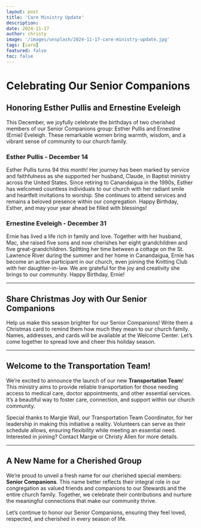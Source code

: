 ```yaml
---
layout: post
title: 'Care Ministry Update'
description:
date: 2024-11-17
author: christy
image: '/images/unsplash/2024-11-17-care-ministry-update.jpg'
tags: [care]
featured: false
toc: false
---
```



# Celebrating Our Senior Companions

## Honoring Esther Pullis and Ernestine Eveleigh

This December, we joyfully celebrate the birthdays of two cherished members of our Senior Companions group: Esther Pullis and Ernestine (Ernie) Eveleigh. These remarkable women bring warmth, wisdom, and a vibrant sense of community to our church family.

### Esther Pullis - December 14

Esther Pullis turns 94 this month! Her journey has been marked by service and faithfulness as she supported her husband, Claude, in Baptist ministry across the United States. Since retiring to Canandaigua in the 1990s, Esther has welcomed countless individuals to our church with her radiant smile and heartfelt invitations to worship. She continues to attend services and remains a beloved presence within our congregation. Happy Birthday, Esther, and may your year ahead be filled with blessings!

### Ernestine Eveleigh - December 31

Ernie has lived a life rich in family and love. Together with her husband, Mac, she raised five sons and now cherishes her eight grandchildren and five great-grandchildren. Splitting her time between a cottage on the St. Lawrence River during the summer and her home in Canandaigua, Ernie has become an active participant in our church, even joining the Knitting Club with her daughter-in-law. We are grateful for the joy and creativity she brings to our community. Happy Birthday, Ernie!

---

## Share Christmas Joy with Our Senior Companions

Help us make this season brighter for our Senior Companions! Write them a Christmas card to remind them how much they mean to our church family. Names, addresses, and cards will be available at the Welcome Center. Let’s come together to spread love and cheer this holiday season.

---

## Welcome to the Transportation Team!

We’re excited to announce the launch of our new **Transportation Team**! This ministry aims to provide reliable transportation for those needing access to medical care, doctor appointments, and other essential services. It’s a beautiful way to foster care, connection, and support within our church community.

Special thanks to Margie Wall, our Transportation Team Coordinator, for her leadership in making this initiative a reality. Volunteers can serve as their schedule allows, ensuring flexibility while meeting an essential need. Interested in joining? Contact Margie or Christy Allen for more details.

---

## A New Name for a Cherished Group

We’re proud to unveil a fresh name for our cherished special members: **Senior Companions**. This name better reflects their integral role in our congregation as valued friends and companions to our Stewards and the entire church family. Together, we celebrate their contributions and nurture the meaningful connections that make our community thrive.

Let’s continue to honor our Senior Companions, ensuring they feel loved, respected, and cherished in every season of life.


